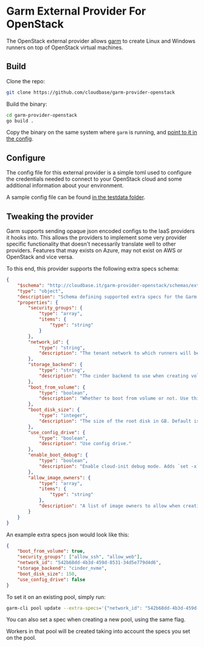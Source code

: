 # Garm External Provider For OpenStack

The OpenStack external provider allows [garm](https://github.com/cloudbase/garm) to create Linux and Windows runners on top of OpenStack virtual machines.

## Build

Clone the repo:

```bash
git clone https://github.com/cloudbase/garm-provider-openstack
```

Build the binary:

```bash
cd garm-provider-openstack
go build .
```

Copy the binary on the same system where ```garm``` is running, and [point to it in the config](https://github.com/cloudbase/garm/blob/main/doc/providers.md#the-external-provider).

## Configure

The config file for this external provider is a simple toml used to configure the credentials needed to connect to your OpenStack cloud and some additional information about your environment.

A sample config file can be found [in the testdata folder](./testdata/config.toml).

## Tweaking the provider

Garm supports sending opaque json encoded configs to the IaaS providers it hooks into. This allows the providers to implement some very provider specific functionality that doesn't necessarily translate well to other providers. Features that may exists on Azure, may not exist on AWS or OpenStack and vice versa.

To this end, this provider supports the following extra specs schema:

```json
{
    "$schema": "http://cloudbase.it/garm-provider-openstack/schemas/extra_specs#",
    "type": "object",
    "description": "Schema defining supported extra specs for the Garm OpenStack Provider",
    "properties": {
        "security_groups": {
            "type": "array",
            "items": {
                "type": "string"
            }
        },
        "network_id": {
            "type": "string",
            "description": "The tenant network to which runners will be connected to."
        },
        "storage_backend": {
            "type": "string",
            "description": "The cinder backend to use when creating volumes."
        },
        "boot_from_volume": {
            "type": "boolean",
            "description": "Whether to boot from volume or not. Use this option if the root disk size defined by the flavor is not enough."
        },
        "boot_disk_size": {
            "type": "integer",
            "description": "The size of the root disk in GB. Default is 50 GB."
        },
        "use_config_drive": {
            "type": "boolean",
            "description": "Use config drive."
        },
        "enable_boot_debug": {
            "type": "boolean",
            "description": "Enable cloud-init debug mode. Adds `set -x` into the cloud-init script."
        },
        "allow_image_owners": {
            "type": "array",
            "items": {
                "type": "string"
            },
            "description": "A list of image owners to allow when creating the instance. If not specified, all images will be allowed." 
        }
    }
}
```

An example extra specs json would look like this:

```json
{
    "boot_from_volume": true,
    "security_groups": ["allow_ssh", "allow_web"],
    "network_id": "542b68dd-4b3d-459d-8531-34d5e779d4d6",
    "storage_backend": "cinder_nvme",
    "boot_disk_size": 150,
    "use_config_drive": false
}
```

To set it on an existing pool, simply run:

```bash
garm-cli pool update --extra-specs='{"network_id": "542b68dd-4b3d-459d-8531-34d5e779d4d6"}' <POOL_ID>
```

You can also set a spec when creating a new pool, using the same flag.

Workers in that pool will be created taking into account the specs you set on the pool.